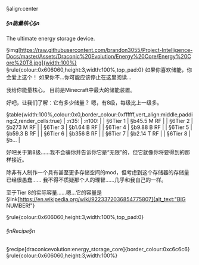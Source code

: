 §align:center
##### §n能量核心§n
The ultimate energy storage device.

§img[https://raw.githubusercontent.com/brandon3055/Project-Intelligence-Docs/master/Assets/Draconic%20Evolution/Energy%20Core/Energy%20Core%20T8.jpg]{width:100%} 
§rule{colour:0x606060,height:3,width:100%,top_pad:0}
如果你喜欢储能，你会爱上这个！
如果你不...你可能应该停止在这里阅读...

我给你能量核心。 目前是Minecraft中最大的储能装置。

好吧，让我们了解：它有多少储量？
嗯，有8级，每级比上一级多。

§table{width:100%,colour:0x0,border_colour:0xffffff,vert_align:middle,padding:2,render_cells:true}
| :n35: 		| :n100: 	|
| §6Tier 1	| §b45.5 M RF	|
| §6Tier 2	| §b273 M RF	|
| §6Tier 3	| §b1.64 B RF	|
| §6Tier 4	| §b9.88 B RF	|
| §6Tier 5	| §b59.3 B RF	|
| §6Tier 6	| §b356 B RF	|
| §6Tier 7	| §b2.14 T RF	|
| §6Tier 8	| §b...				|

好吧关于第8级......我不会骗你并告诉你它是“无限”的，但它就像你将要得到的那样接近。

除非有人制作一个具有甚至更多存储空间的mod，但考虑到这个存储器的存储量已经很愚蠢......
我不得不质疑那个人的理智......几乎和我自己的一样。

至于Tier 8的实际容量......嗯...它的容量是§link[https://en.wikipedia.org/wiki/9223372036854775807]{alt_text:"BIG NUMBER!"}

§rule{colour:0x606060,height:3,width:100%,top_pad:0}
###### §nRecipe§n
§recipe[draconicevolution:energy_storage_core]{border_colour:0xc6c6c6}
§rule{colour:0x606060,height:3,width:100%}